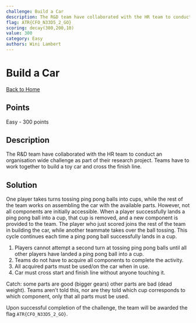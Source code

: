 ```yaml
---
challenge: Build a Car
description: The R&D team have collaborated with the HR team to conduct an organisation wide challenge as part of their research project. Teams have to work together to build a toy car and cross the finish line.
flag: ATR{CFO_N33D5_2_GO}
scoring: decay(300,200,10)
value: 300
category: Easy
authors: Wini Lambert
---
```


# Build a Car

[Back to Home](../../README.md)

## Points

Easy - 300 points

## Description

The R&D team have collaborated with the HR team to conduct an organisation wide challenge as part of their research project. Teams have to work together to build a toy car and cross the finish line.

## Solution

One player takes turns tossing ping pong balls into cups, while the rest of the team works on assembling the car with the available parts. However, not all components are initially accessible. When a player successfully lands a ping pong ball into a cup, that cup is removed, and a new component is provided to the team. The player who just scored joins the rest of the team in building the car, while another teammate takes over the ball tossing. This cycle continues each time a ping pong ball successfully lands in a cup. 

1. Players cannot attempt a second turn at tossing ping pong balls until all other players have landed a ping pong ball into a cup.
2. Teams do not have to acquire all components to complete the activity.
3. All acquired parts must be used/on the car when in use.
4. Car must cross start and finish line without anyone touching it.

Catch: some parts are good (bigger gears) other parts are bad (dead weight). Teams aren’t told this, nor are they told which cup corresponds to which component, only that all parts must be used.

Upon successful completion of the challenge, the team will be awarded the flag `ATR{CFO_N33D5_2_GO}`.